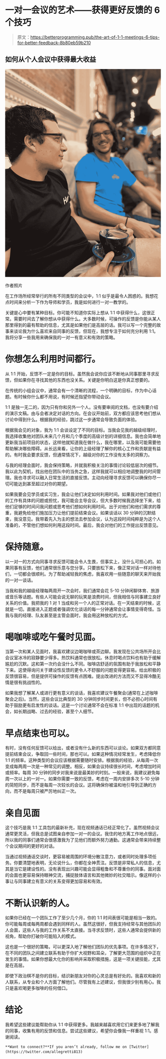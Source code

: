 # 一对一会议的艺术——获得更好反馈的 6 个技巧

> 原文：<https://betterprogramming.pub/the-art-of-1-1-meetings-6-tips-for-better-feedback-8b80eb59b210>

## 如何从个人会议中获得最大收益

![](img/bb62b46a38d2aeacaf596a0043e56d2c.png)

作者照片

在工作场所经常举行的所有不同类型的会议中，1:1 似乎是最令人困惑的。我想花点时间来分析一下作为导师和学员，我是如何进行一对一教学的。

关键是心中要有某种目标。你可能不知道你实际上想从 1:1 中获得什么，这很正常。需要时间去了解你想从中获得什么。大多数时候，可操作的反馈是你能从某人那里得到的最有帮助的信息，尤其是如果他们是高层的话。我可以写一个完整的故事来谈论我为什么喜欢来自同事的反馈，但现在，我想专注于如何充分利用 1:1。我将分享一些我用来确保我的一对一有意义和有效的策略。

# 你想怎么利用时间都行。

从 1:1 开始，反馈不一定是你的目标。虽然我会说你应该不断地从同事那里寻求反馈，但如果你在寻找其他的东西也没关系。关键是你明白这是你真正想要的。

在传统的小组会议中，通常会有一个清晰的流程，一个明确的目标，作为中心话题。有时候你什么都不用说，有时候还指望你带动会议。

1:1 是独一无二的，因为只有你和另外一个人。没有要审阅的文档，也没有要介绍的演示文稿。由与会者决定对话的方向。在会议开始前，双方都应该思考他们想从讨论中得到什么。根据我的经验，跳过这一步通常会导致负面的体验。

根据我会见的对象，我为 1:1 会谈设定了不同的目标。当我会见我的越级经理时，我选择收集他对团队未来几个月和几个季度的高级计划的详细信息。我也会简单地更新我当前项目的状态，这样他就知道我在做什么，我在哪里，以及我可能需要他帮助解决哪些障碍。从长远来看，让你的上级经理了解你的核心工作和贡献是有益的。有时我会要求反馈，但通常情况下，越级对你的工作没有太多的洞察力。

与我的经理会面时，我会保持策略，并就我积极关注的事情讨论较低层次的细节。我以此为契机，找出他在团队中的当务之急，这样我就可以相应地调整我的时间管理。我也寻求可以融入日常生活的直接反馈。主动向经理寻求反馈可以确保你尽一切可能达到甚至超过对你的期望。

如果我要会见学员或实习生，我会让他们决定如何利用时间。如果我对他们或他们的工作有具体的问题或担忧，我可能会主导会议，但大多数时候我选择坐下来，给他们足够的时间问我问题或思考他们想如何利用时间。出于对他们和他们需求的尊重，我避免给他们施加压力让他们提前结束会议。如果谈话以 30 分钟的沉默结束，我没意见。我带着先入为主的想法去参加会议，认为这段时间纯粹是为这个人准备的，不管他们想如何利用这段时间。最后，我会对他们的工作提出反馈意见。

# 保持随意。

以一对一的方式向同事寻求反馈可能会令人生畏，但事实上，没什么可担心的。如果同事有反馈，他们通常很乐意与您分享。只要放松下来，像正常对话一样对待他们，一切都会很顺利。为了帮助减轻我的焦虑，我喜欢用一些随意的聊天来开始我的一对一谈话。

当我和我的越级经理每两周开一次会时，我们通常会花 5-10 分钟闲聊体育、旅游或音乐等话题。有些人可能会说无聊的玩笑是浪费时间，但我相信与同事建立良好关系的价值。我把我的 1 对 1 当成和另一个人的正常对话。在一天结束的时候，这就是一切。直接进入正题或者强调优化谈话的每一分钟通常会让事情变得奇怪。当我与我的经理、队友甚至是主管会面时，我会用这种放松的方式。

# 喝咖啡或吃午餐时见面。

当第一次和某人见面时，我喜欢建议边喝咖啡或茶边聊。我发现在公共场所开会比会议室冰冷的寂静要少得多。热饮料通常也很放松。休息时喝点饮料也有助于缓解尴尬的沉默。这和第一次约会没什么不同。咖啡店舒适的氛围有助于我放松和平静下来。这使得询问关于建设性反馈的更令人不舒服的问题变得更容易。给出积极的反馈很容易，但是提供可操作的反馈有点困难。提出改进的方法而又不显得冷酷无情是很有挑战性的。

如果我想了解某人或进行更有意义的谈话，我喜欢建议午餐聚会(通常在上述咖啡聚会之后)。当然，这些会议比典型的 30 分钟同步时间更长，但不必担心时间有助于鼓励更有启发性的谈话。这是一个讨论通常不会在标准 1:1 中出现的话题的机会，如长期战略、过去的经验，甚至个人细节。

# 早点结束也可以。

有时，没有任何反馈可以给出，或者没有什么新的东西可以谈论。如果双方都同意提前结束会议，争取回一些时间，那也可以。如果这种情况经常发生，考虑降低你 1:1 的频率。这种类型的会议应该根据需要随时安排。根据我的经验，从每周一次变成每两周一次是一种常见的调整。相反，如果会议持续很长时间，考虑增加时间或频率。每周 30 分钟的同步对我来说是最美妙的时刻。一般来说，我建议避免每周一次以上的一对一。如果你需要一致的反馈，考虑在一周内安排多次 5-10 分钟的简短同步，而不是每周一次较长的会议。这将确保你被温和地引导到正确的方向，而不是每周只被严厉地纠正一次。

# 亲自见面

这个技巧是我 1:1 工具包的最新补充，现在视频通话已经正常化了。虽然视频会议通常更灵活，但我总是试图亲自参加一对一的会议。我住的地方离工作地点很远，所以我的同事们通常会很感激我为了见他们而额外努力通勤。这通常会带来持续整个会议期间的更好的对话。

当通过视频通话交谈时，更容易被周围的环境分散注意力，或者同时处理多项任务。你要清楚地表明，无论说什么，你都在全神贯注。反馈是非常私人的信息，尤其是当它是建设性的。没有表现出兴趣可能会显得粗鲁和不尊重你的同事。面对面的会面也更容易保持眼神交流，捕捉肢体语言和其他微妙的社交暗示。像这样的小事让与同事建立有意义的关系变得更加容易和有效。

# 不断认识新的人。

如果你已经在一个团队工作了至少几个月，你的 1:1 时间表很可能是相当一致的。你可能每周或每两周都会遇到同样的人。虽然这很好，但我支持经常与其他团队的人会面，这些人与我的工作关系不太直接。当寻求反馈时，这些人通常会提供新的视角，帮助你打破你可能陷入的模式。

这也是一个很好的策略，可以更深入地了解他们团队的优先事项。在许多情况下，在不同的团队之间建立联系有助于你扩大视野和耳朵，了解更大范围的组织中正在发生的事情。如果你想最大化你的影响并采取积极措施，这是一项关键技能，尤其是在高层。

即使下政治棋不是你的目标，结识新朋友对你的心灵总是有好处的。我喜欢和新的人联系，从专业和个人方面了解他们。尽管我有上述建议，但我很少别有用心。我只是喜欢喝更多咖啡的任何借口。

# 结论

我希望这些建议能帮助你从 1:1 中获得更多。我越来越喜欢用它们来更多地了解我的同事，收集有用的反馈和信息。尝试这些建议，希望你会像我一样重视 1:1。感谢阅读。

```
**Want to connect?**If you aren’t already, follow me on [Twitter](https://twitter.com/allegretti813)
```